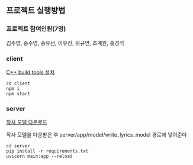  ## 프로젝트 실행방법
 

### 프로젝트 참여인원(7명)
김주영, 송수영, 송유선, 이유진, 위규연, 조계원, 홍경석 
### client
[C++ build tools 설치](https://aka.ms/vs/16/release/vs_buildtools.exe)
 ```
cd client
npm i
npm start
 ```
### server
[작사 모델 다운로드](https://drive.google.com/drive/folders/1VEi-_t4e2Z3S2yraH2LPF0jPP-Fnz8tS?usp=sharing)

작사 모델을 다운받은 후 server/app/model/write_lyrics_model 경로에 넣어준다
```
cd server
pip install -r requirements.txt
uvicorn main:app --reload
```
### 
